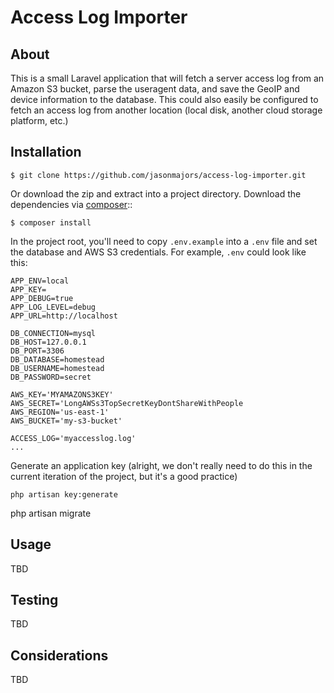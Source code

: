 # Access Log Importer
## About
This is a small Laravel application that will fetch a server access log from an Amazon S3 bucket, parse the useragent data, and save the GeoIP and device information to the database. This could also easily be configured to fetch an access log from another location (local disk, another cloud storage platform, etc.)
## Installation
```
$ git clone https://github.com/jasonmajors/access-log-importer.git
```
Or download the zip and extract into a project directory.
Download the dependencies via [composer](https://getcomposer.org/)::
```
$ composer install
```
In the project root, you'll need to copy `.env.example` into a `.env` file and set the database and AWS S3 credentials. For example, `.env` could look like this:
```
APP_ENV=local
APP_KEY=
APP_DEBUG=true
APP_LOG_LEVEL=debug
APP_URL=http://localhost

DB_CONNECTION=mysql
DB_HOST=127.0.0.1
DB_PORT=3306
DB_DATABASE=homestead
DB_USERNAME=homestead
DB_PASSWORD=secret

AWS_KEY='MYAMAZONS3KEY'
AWS_SECRET='LongAWSs3TopSecretKeyDontShareWithPeople
AWS_REGION='us-east-1'
AWS_BUCKET='my-s3-bucket'

ACCESS_LOG='myaccesslog.log'
...
```
Generate an application key (alright, we don't really need to do this in the current iteration of the project, but it's a good practice)
```
php artisan key:generate
```

php artisan migrate
## Usage
TBD
## Testing
TBD
## Considerations
TBD